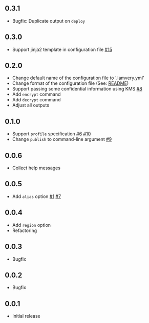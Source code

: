 ## 0.3.1

- Bugfix: Duplicate output on `deploy`

## 0.3.0

- Support jinja2 template in configuration file [#15]()

## 0.2.0

- Change default name of the configuration file to '.lamvery.yml'
- Change format of the configuration file (See: [README](https://github.com/marcy-terui/lamvery/blob/master/README.md#setup))
- Support passing some confidential information using KMS [#8]()
- Add `encrypt` command
- Add `decrypt` command
- Adjust all outputs

## 0.1.0

- Support `profile` specification [#6]() [#10]()
- Change `publish` to command-line argument [#9]()

## 0.0.6

- Collect help messages

## 0.0.5

- Add `alias` option [#1]() [#7]()

## 0.0.4

- Add `region` option
- Refactoring

## 0.0.3

- Bugfix

## 0.0.2

- Bugfix

## 0.0.1

- Initial release

<!--- The following link definition list is generated by PimpMyChangelog --->
[#1]: https://github.com/marcy-terui/lamvery/issues/1
[#6]: https://github.com/marcy-terui/lamvery/issues/6
[#7]: https://github.com/marcy-terui/lamvery/issues/7
[#8]: https://github.com/marcy-terui/lamvery/issues/8
[#9]: https://github.com/marcy-terui/lamvery/issues/9
[#10]: https://github.com/marcy-terui/lamvery/issues/10
[#15]: https://github.com/marcy-terui/lamvery/issues/15
